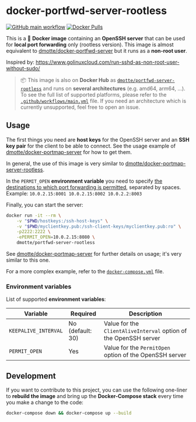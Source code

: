 # docker-portfwd-server-rootless

[![GitHub main workflow](https://img.shields.io/github/actions/workflow/status/dmotte/docker-portfwd-server-rootless/main.yml?branch=main&logo=github&label=main&style=flat-square)](https://github.com/dmotte/docker-portfwd-server-rootless/actions)
[![Docker Pulls](https://img.shields.io/docker/pulls/dmotte/portfwd-server-rootless?logo=docker&style=flat-square)](https://hub.docker.com/r/dmotte/portfwd-server-rootless)

This is a :whale: **Docker image** containing an **OpenSSH server** that can be used for **local port forwarding** only (rootless version). This image is almost equivalent to [dmotte/docker-portfwd-server](https://github.com/dmotte/docker-portfwd-server) but it runs as a **non-root user**.

Inspired by: https://www.golinuxcloud.com/run-sshd-as-non-root-user-without-sudo/

> :package: This image is also on **Docker Hub** as [`dmotte/portfwd-server-rootless`](https://hub.docker.com/r/dmotte/portfwd-server-rootless) and runs on **several architectures** (e.g. amd64, arm64, ...). To see the full list of supported platforms, please refer to the [`.github/workflows/main.yml`](.github/workflows/main.yml) file. If you need an architecture which is currently unsupported, feel free to open an issue.

## Usage

The first things you need are **host keys** for the OpenSSH server and an **SSH key pair** for the client to be able to connect. See the usage example of [dmotte/docker-portmap-server](https://github.com/dmotte/docker-portmap-server) for how to get them.

In general, the use of this image is very similar to [dmotte/docker-portmap-server-rootless](https://github.com/dmotte/docker-portmap-server-rootless).

In the `PERMIT_OPEN` **environment variable** you need to specify [the destinations to which port forwarding is permitted](https://man.openbsd.org/sshd_config#PermitOpen), separated by spaces. Example: `10.0.2.15:8001 10.0.2.15:8002 10.0.2.2:8003`

Finally, you can start the server:

```bash
docker run -it --rm \
    -v "$PWD/hostkeys:/ssh-host-keys" \
    -v "$PWD/myclientkey.pub:/ssh-client-keys/myclientkey.pub:ro" \
    -p2222:2222 \
    -ePERMIT_OPEN=10.0.2.15:8080 \
    dmotte/portfwd-server-rootless
```

See [dmotte/docker-portmap-server](https://github.com/dmotte/docker-portmap-server) for further details on usage; it's very similar to this one.

For a more complex example, refer to the [`docker-compose.yml`](docker-compose.yml) file.

### Environment variables

List of supported **environment variables**:

| Variable             | Required         | Description                                                      |
| -------------------- | ---------------- | ---------------------------------------------------------------- |
| `KEEPALIVE_INTERVAL` | No (default: 30) | Value for the `ClientAliveInterval` option of the OpenSSH server |
| `PERMIT_OPEN`        | Yes              | Value for the `PermitOpen` option of the OpenSSH server          |

## Development

If you want to contribute to this project, you can use the following one-liner to **rebuild the image** and bring up the **Docker-Compose stack** every time you make a change to the code:

```bash
docker-compose down && docker-compose up --build
```
